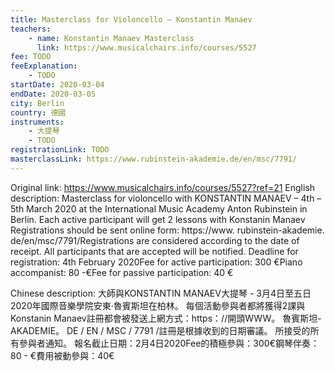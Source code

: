 ```yaml
---
title: Masterclass for Violoncello – Konstantin Manaev
teachers:
	- name: Konstantin Manaev Masterclass
	  link: https://www.musicalchairs.info/courses/5527
fee: TODO
feeExplanation: 
	- TODO
startDate: 2020-03-04
endDate: 2020-03-05
city: Berlin
country: 德國
instruments:
	- 大提琴
	- TODO
registrationLink: TODO
masterclassLink: https://www.rubinstein-akademie.de/en/msc/7791/
---
```

Original link: https://www.musicalchairs.info/courses/5527?ref=21
English description:
Masterclass for violoncello with KONSTANTIN MANAEV – 4th – 5th March  2020 at the International Music Academy Anton Rubinstein in Berlin.
 Each active participant will get 2 lessons with Konstanin Manaev Registrations should be sent online form: https://www.
rubinstein-akademie.
de/en/msc/7791/Registrations are considered according to the date of receipt.
 All participants that are accepted will be notified.
 Deadline for registration: 4th February 2020Fee for active participation: 300 €Piano accompanist: 80 -€Fee for passive participation: 40 €

Chinese description:
大師與KONSTANTIN MANAEV大提琴 -  3月4日至五日2020年國際音樂學院安東·魯賓斯坦在柏林。
每個活動參與者都將獲得2課與Konstanin Manaev註冊都會被發送上網方式：https：//開頭WWW。
魯賓斯坦-AKADEMIE。
 DE / EN / MSC / 7791 /註冊是根據收到的日期審議。
所接受的所有參與者通知。
報名截止日期：2月4日2020Fee的積極參與：300€鋼琴伴奏：80  - €費用被動參與：40€
